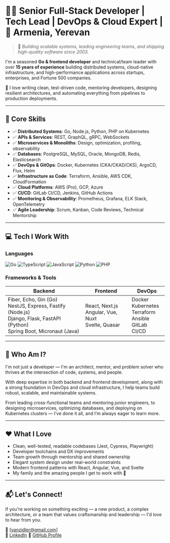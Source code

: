 # 👨‍💻 Senior Full-Stack Developer | Tech Lead | DevOps & Cloud Expert | 📍 Armenia, Yerevan

> 📍 *Building scalable systems, leading engineering teams, and shipping high-quality software since 2003.*

I'm a seasoned **Go & frontend developer** and technical/team leader with over **15 years of experience** building distributed systems, cloud-native infrastructure, and high-performance applications across startups, enterprises, and Fortune 500 companies.

🔧 I love writing clean, test-driven code, mentoring developers, designing resilient architectures, and automating everything from pipelines to production deployments.

---

## 🔧 Core Skills

- ✅ **Distributed Systems**: Go, Node.js, Python, PHP on Kubernetes
- ✅ **APIs & Services**: REST, GraphQL, gRPC, WebSockets
- ✅ **Microservices & Monoliths**: Design, optimization, profiling, observability
- ✅ **Databases**: PostgreSQL, MySQL, Oracle, MongoDB, Redis, Elasticsearch
- ✅ **DevOps & GitOps**: Docker, Kubernetes (CKA/CKAD/CKS), ArgoCD, Flux, Helm
- ✅ **Infrastructure as Code**: Terraform, Ansible, AWS CDK, CloudFormation
- ✅ **Cloud Platforms**: AWS (Pro), GCP, Azure
- ✅ **CI/CD**: GitLab CI/CD, Jenkins, GitHub Actions
- ✅ **Monitoring & Observability**: Prometheus, Grafana, ELK Stack, OpenTelemetry
- ✅ **Agile Leadership**: Scrum, Kanban, Code Reviews, Technical Mentorship

---

## 💻 Tech I Work With

### **Languages**
![Go](https://img.shields.io/badge/go-%2300ADD8.svg?style=for-the-badge&logo=go&logoColor=white)
![TypeScript](https://img.shields.io/badge/typescript-%23007ACC.svg?style=for-the-badge&logo=typescript&logoColor=white)
![JavaScript](https://img.shields.io/badge/javascript-%23F7DF1E.svg?style=for-the-badge&logo=javascript&logoColor=black)
![Python](https://img.shields.io/badge/python-3670A0?style=for-the-badge&logo=python&logoColor=ffdd54)
![PHP](https://img.shields.io/badge/php-%23777BB4.svg?style=for-the-badge&logo=php&logoColor=white)

### **Frameworks & Tools** 
| Backend | Frontend | DevOps |
|--------|---------|--------|
| Fiber, Echo, Gin (Go) <br> NestJS, Express, Fastify (Node.js) <br> Django, Flask, FastAPI (Python) <br> Spring Boot, Micronaut (Java) | React, Next.js <br> Angular, Vue, Nuxt <br> Svelte, Quasar | Docker <br> Kubernetes <br> Terraform <br> Ansible <br> GitLab CI/CD |

---

## 🏁 Who Am I?

I'm not just a developer — I'm an architect, mentor, and problem solver who thrives at the intersection of code, systems, and people.

With deep expertise in both backend and frontend development, along with a strong foundation in DevOps and cloud infrastructure, I help teams build robust, scalable, and maintainable systems.

From leading cross-functional teams and mentoring junior engineers, to designing microservices, optimizing databases, and deploying on Kubernetes clusters — I’ve done it all, and I’m always eager to learn more.

---

## ❤️ What I Love

- Clean, well-tested, readable codebases (Jest, Cypress, Playwright)
- Developer toolchains and DX improvements
- Team growth through mentorship and shared ownership
- Elegant system design under real-world constraints
- Modern frontend patterns with React, Angular, Vue, and Svelte
- My family and the amazing people I get to work with 🙌

---

## 📬 Let's Connect!

If you're working on something exciting — a new product, a complex architecture, or a team that values craftsmanship and leadership — I'd love to hear from you.

📧 [vanzidler@gmail.com]  
🔗 [LinkedIn](https://linkedin.com/in/vanzidler)
🐙 [GitHub Profile](https://github.com/vanzidler) 
